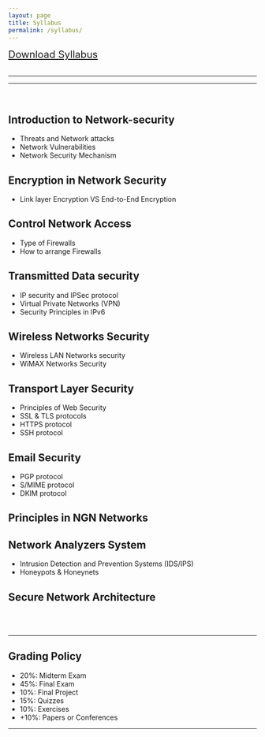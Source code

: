 ```yaml
---
layout: page
title: Syllabus
permalink: /syllabus/
---
```

<bold><big><big><a href="https://github.com/mahdi-javid/computer-systems-security/raw/master/download/SYLLABUS.pdf">Download Syllabus</a></big></big></bold> 
<br>
<br>

---
---
<br>

##  <bold>Introduction to Network-security</bold> 
<ul>
  <li>Threats and Network attacks</li>
  <li>Network Vulnerabilities</li>
  <li>Network Security Mechanism</li>
</ul>

##  <bold>Encryption in Network Security</bold> 
<ul>
  <li>Link layer Encryption VS End-to-End Encryption</li>
</ul>

##  <bold>Control Network Access</bold> 
<ul>
  <li>Type of Firewalls</li>
  <li>How to arrange Firewalls</li>
</ul>

##  <bold>Transmitted Data security</bold> 
<ul>
  <li>IP security and IPSec protocol</li>
  <li>Virtual Private Networks (VPN)</li>
  <li>Security Principles in IPv6</li>
</ul>

## <bold>Wireless Networks Security</bold> 
<ul>
  <li>Wireless LAN Networks security</li>
  <li>WiMAX Networks Security</li>
</ul>

##  <bold>Transport Layer Security</bold> 
<ul>
  <li>Principles of Web Security</li>
  <li>SSL & TLS protocols</li>
  <li>HTTPS protocol</li>
  <li>SSH protocol</li>
</ul>

##  <bold>Email Security</bold> 
<ul>
  <li>PGP protocol</li>
  <li>S/MIME protocol</li>
  <li>DKIM protocol</li>
</ul>

## <bold>Principles in NGN Networks</bold> 

## <bold>Network Analyzers System</bold> 
<ul>
  <li>Intrusion Detection and Prevention Systems (IDS/IPS)</li>
  <li>Honeypots & Honeynets</li>
</ul>

## <bold>Secure Network Architecture</bold> 
<br>
<br>

---

## Grading Policy
   * 20%: Midterm Exam
   * 45%: Final Exam
   * 10%: Final Project
   * 15%: Quizzes
   * 10%: Exercises
   * +10%: Papers or Conferences

---